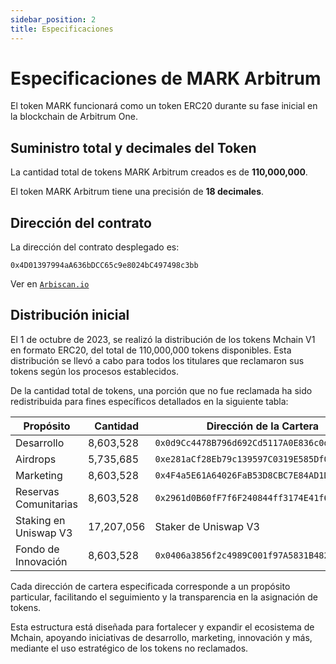 ```yaml
---
sidebar_position: 2
title: Especificaciones
---
```


# Especificaciones de MARK Arbitrum

El token MARK funcionará como un token ERC20 durante su fase inicial en la blockchain de Arbitrum One.

## Suministro total y decimales del Token

La cantidad total de tokens MARK Arbitrum creados es de **110,000,000**.

El token MARK Arbitrum tiene una precisión de **18 decimales**.

## Dirección del contrato

La dirección del contrato desplegado es:

```
0x4D01397994aA636bDCC65c9e8024bC497498c3bb
```

Ver en [`Arbiscan.io`](https://arbiscan.io/token/0x4D01397994aA636bDCC65c9e8024bC497498c3bb)


## Distribución inicial

El 1 de octubre de 2023, se realizó la distribución de los tokens Mchain V1 en formato ERC20, del total de 110,000,000 tokens disponibles. Esta distribución se llevó a cabo para todos los titulares que reclamaron sus tokens según los procesos establecidos.

De la cantidad total de tokens, una porción que no fue reclamada ha sido redistribuida para fines específicos detallados en la siguiente tabla:

| Propósito              | Cantidad    | Dirección de la Cartera                    |
|------------------------|-------------|--------------------------------------------|
| Desarrollo             | 8,603,528   | `0x0d9Cc4478B796d692Cd5117A0E836c0d00869FaE` |
| Airdrops               | 5,735,685   | `0xe281aCf28Eb79c139597C0319E585Df0944B5901` |
| Marketing              | 8,603,528   | `0x4F4a5E61A64026FaB53D8CBC7E84AD1D06d51EEC` |
| Reservas Comunitarias  | 8,603,528   | `0x2961d0B60fF7f6F240844ff3174E41f6C646f3f8` |
| Staking en Uniswap V3  | 17,207,056  | Staker de Uniswap V3                        |
| Fondo de Innovación    | 8,603,528   | `0x0406a3856f2c4989C001f97A5831B48212C23E68` |

Cada dirección de cartera especificada corresponde a un propósito particular, facilitando el seguimiento y la transparencia en la asignación de tokens.

Esta estructura está diseñada para fortalecer y expandir el ecosistema de Mchain, apoyando iniciativas de desarrollo, marketing, innovación y más, mediante el uso estratégico de los tokens no reclamados.
